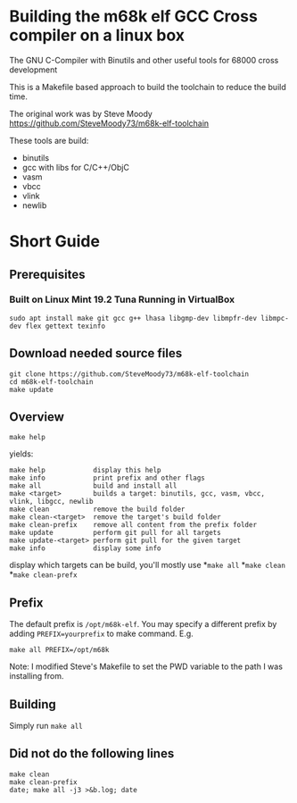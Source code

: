 # Building the m68k elf GCC Cross compiler on a linux box
The GNU C-Compiler with Binutils and other useful tools for 68000 cross development

This is a Makefile based approach to build the toolchain to reduce the build time.

The original work was by Steve Moody https://github.com/SteveMoody73/m68k-elf-toolchain

These tools are build:
* binutils
* gcc with libs for C/C++/ObjC
* vasm
* vbcc
* vlink
* newlib


# Short Guide
## Prerequisites

### Built on Linux Mint 19.2 Tuna Running in VirtualBox
```
sudo apt install make git gcc g++ lhasa libgmp-dev libmpfr-dev libmpc-dev flex gettext texinfo
```

## Download needed source files

```
git clone https://github.com/SteveMoody73/m68k-elf-toolchain
cd m68k-elf-toolchain
make update
```

## Overview
```
make help
```
yields:
```
make help            display this help
make info            print prefix and other flags
make all             build and install all
make <target>        builds a target: binutils, gcc, vasm, vbcc, vlink, libgcc, newlib
make clean           remove the build folder
make clean-<target>  remove the target's build folder
make clean-prefix    remove all content from the prefix folder
make update          perform git pull for all targets
make update-<target> perform git pull for the given target
make info            display some info

```
display which targets can be build, you'll mostly use
*`make all`
*`make clean`
*`make clean-prefx`
## Prefix
The default prefix is `/opt/m68k-elf`. You may specify a different prefix by adding `PREFIX=yourprefix` to make command. E.g.
```
make all PREFIX=/opt/m68k
```

Note: I modified Steve's Makefile to set the PWD variable to the path I was installing from.

## Building
Simply run `make all`

## Did not do the following lines
```
make clean
make clean-prefix
date; make all -j3 >&b.log; date
```

